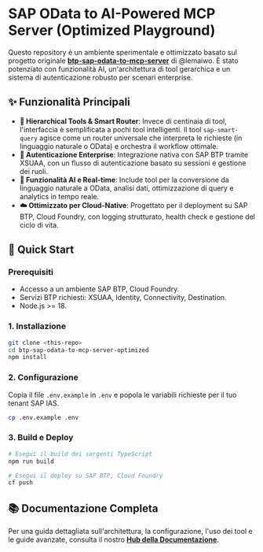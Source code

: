 # SAP OData to AI-Powered MCP Server (Optimized Playground)

Questo repository è un ambiente sperimentale e ottimizzato basato sul progetto originale **[btp-sap-odata-to-mcp-server](https://github.com/lemaiwo/btp-sap-odata-to-mcp-server)** di @lemaiwo. È stato potenziato con funzionalità AI, un'architettura di tool gerarchica e un sistema di autenticazione robusto per scenari enterprise.

## ✨ Funzionalità Principali

-   **🧠 Hierarchical Tools & Smart Router**: Invece di centinaia di tool, l'interfaccia è semplificata a pochi tool intelligenti. Il tool `sap-smart-query` agisce come un router universale che interpreta le richieste (in linguaggio naturale o OData) e orchestra il workflow ottimale.
-   **🔐 Autenticazione Enterprise**: Integrazione nativa con SAP BTP tramite XSUAA, con un flusso di autenticazione basato su sessioni e gestione dei ruoli.
-   **🤖 Funzionalità AI e Real-time**: Include tool per la conversione da linguaggio naturale a OData, analisi dati, ottimizzazione di query e analytics in tempo reale.
-   **☁️ Ottimizzato per Cloud-Native**: Progettato per il deployment su SAP BTP, Cloud Foundry, con logging strutturato, health check e gestione del ciclo di vita.

## 🚀 Quick Start

### Prerequisiti

-   Accesso a un ambiente SAP BTP, Cloud Foundry.
-   Servizi BTP richiesti: XSUAA, Identity, Connectivity, Destination.
-   Node.js >= 18.

### 1. Installazione

```bash
git clone <this-repo>
cd btp-sap-odata-to-mcp-server-optimized
npm install
```

### 2. Configurazione

Copia il file `.env.example` in `.env` e popola le variabili richieste per il tuo tenant SAP IAS.

```bash
cp .env.example .env
```

### 3. Build e Deploy

```bash
# Esegui il build dei sorgenti TypeScript
npm run build

# Esegui il deploy su SAP BTP, Cloud Foundry
cf push
```

## 📚 Documentazione Completa

Per una guida dettagliata sull'architettura, la configurazione, l'uso dei tool e le guide avanzate, consulta il nostro **[Hub della Documentazione](./docs/README.md)**.